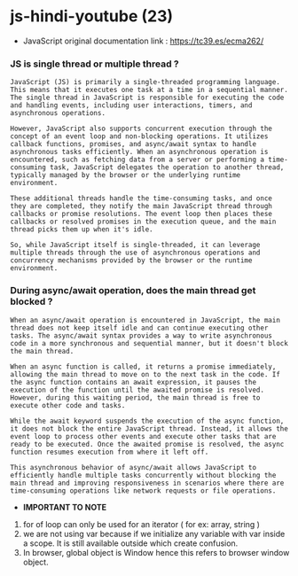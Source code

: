 # js-hindi-youtube (23)

* JavaScript original documentation link : https://tc39.es/ecma262/


### JS is single thread or multiple thread ?
```
JavaScript (JS) is primarily a single-threaded programming language. This means that it executes one task at a time in a sequential manner. The single thread in JavaScript is responsible for executing the code and handling events, including user interactions, timers, and asynchronous operations.

However, JavaScript also supports concurrent execution through the concept of an event loop and non-blocking operations. It utilizes callback functions, promises, and async/await syntax to handle asynchronous tasks efficiently. When an asynchronous operation is encountered, such as fetching data from a server or performing a time-consuming task, JavaScript delegates the operation to another thread, typically managed by the browser or the underlying runtime environment.

These additional threads handle the time-consuming tasks, and once they are completed, they notify the main JavaScript thread through callbacks or promise resolutions. The event loop then places these callbacks or resolved promises in the execution queue, and the main thread picks them up when it's idle.

So, while JavaScript itself is single-threaded, it can leverage multiple threads through the use of asynchronous operations and concurrency mechanisms provided by the browser or the runtime environment.
```

### During async/await operation, does the main thread get blocked ?

```
When an async/await operation is encountered in JavaScript, the main thread does not keep itself idle and can continue executing other tasks. The async/await syntax provides a way to write asynchronous code in a more synchronous and sequential manner, but it doesn't block the main thread.

When an async function is called, it returns a promise immediately, allowing the main thread to move on to the next task in the code. If the async function contains an await expression, it pauses the execution of the function until the awaited promise is resolved. However, during this waiting period, the main thread is free to execute other code and tasks.

While the await keyword suspends the execution of the async function, it does not block the entire JavaScript thread. Instead, it allows the event loop to process other events and execute other tasks that are ready to be executed. Once the awaited promise is resolved, the async function resumes execution from where it left off.

This asynchronous behavior of async/await allows JavaScript to efficiently handle multiple tasks concurrently without blocking the main thread and improving responsiveness in scenarios where there are time-consuming operations like network requests or file operations.
```


* <b> IMPORTANT TO NOTE</b>

1) for of loop can only be used for an iterator ( for ex: array, string )
2) we are not using var because if we initialize any variable with var inside a scope. It is still available outside which create confusion.
3) In browser, global object is Window hence this refers to browser window object.
